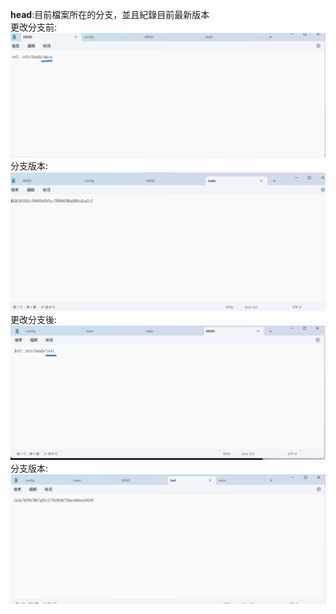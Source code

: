 **head**:目前檔案所在的分支，並且紀錄目前最新版本  
更改分支前:![範例1-1](./sampleIMGs/3.png "更改分支前")  
分支版本:![範例1-2](./sampleIMGs/5.png "更改分支前")  
更改分支後:![範例1-3](./sampleIMGs/1.png "更改分支後")  
分支版本:![範例1-4](./sampleIMGs/7.png "更改分支後")
